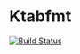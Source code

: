 # Ktabfmt

[![Build Status](https://api.travis-ci.org/jeremymailen/ktabfmt.svg?branch=master)](https://travis-ci.org/jeremymailen/ktabfmt)
